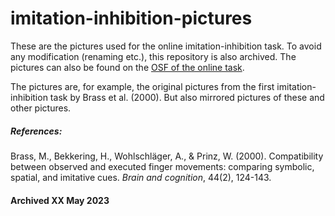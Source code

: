 # imitation-inhibition-pictures

These are the pictures used for the online imitation-inhibition task. To avoid any modification (renaming etc.), this repository is also archived. The pictures can also be found on the [OSF of the online task](https://osf.io/q7fju/). 

The pictures are, for example, the original pictures from the first imitation-inhibition task by Brass et al. (2000). But also mirrored pictures of these and other pictures. 



##### References:

Brass, M., Bekkering, H., Wohlschläger, A., & Prinz, W. (2000). Compatibility between observed and executed finger movements: comparing symbolic, spatial, and imitative cues. _Brain and cognition_, 44(2), 124-143.

#### Archived XX May 2023
